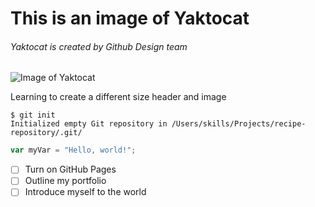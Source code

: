# This is an image of Yaktocat
###### Yaktocat is created by Github Design team
![Image of Yaktocat](https://octodex.github.com/images/yaktocat.png)

Learning to create a different size header and image

```
$ git init
Initialized empty Git repository in /Users/skills/Projects/recipe-repository/.git/
```
``` javascript
var myVar = "Hello, world!";
```
- [ ] Turn on GitHub Pages
- [ ] Outline my portfolio
- [ ] Introduce myself to the world
